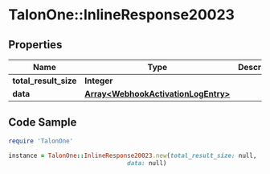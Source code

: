 # TalonOne::InlineResponse20023

## Properties

Name | Type | Description | Notes
------------ | ------------- | ------------- | -------------
**total_result_size** | **Integer** |  | 
**data** | [**Array&lt;WebhookActivationLogEntry&gt;**](WebhookActivationLogEntry.md) |  | 

## Code Sample

```ruby
require 'TalonOne'

instance = TalonOne::InlineResponse20023.new(total_result_size: null,
                                 data: null)
```


